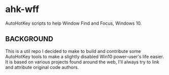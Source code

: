 # ahk-wff

AutoHotKey scripts to help Window Find and Focus, Windows 10.

## __BACKGROUND__

This is a util repo I decided to make to build and contribute some AutoHotKey tools to make a slightly disabled Win10 power-user's life easier. It is based on various projects found around the web, I'll always try to link and attribute original code authors.
